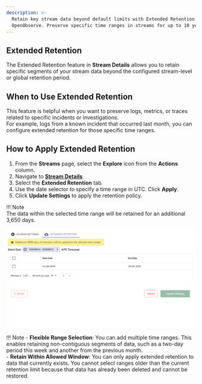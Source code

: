 ```yaml
---
description: >-
  Retain key stream data beyond default limits with Extended Retention in
  OpenObserve. Preserve specific time ranges in streams for up to 10 years.
---
```

## Extended Retention

The Extended Retention feature in **Stream Details** allows you to retain specific segments of your stream data beyond the configured stream-level or global retention period. 

## When to Use Extended Retention

This feature is helpful when you want to preserve logs, metrics, or traces related to specific incidents or investigations.  
For example, logs from a known incident that occurred last month, you can configure extended retention for those specific time ranges.

## How to Apply Extended Retention

1. From the **Streams** page, select the **Explore** icon from the **Actions** column. 
2. Navigate to [**Stream Details**](../../user-guide/streams/stream-details.md#access-the-stream-details).  
3. Select the **Extended Retention** tab.  
4. Use the date selector to specify a time range in UTC. Click **Apply**.  
5. Click **Update Settings** to apply the retention policy.

!!! Note  
    The data within the selected time range will be retained for an additional 3,650 days.

![Streams Extended Retention](../../images/extended-retention.png)

!!! Note
    - **Flexible Range Selection**: You can add multiple time ranges. This enables retaining non-contiguous segments of data, such as a two-day period this week and another from the previous month.  
    - **Retain Within Allowed Window**: You can only apply extended retention to data that currently exists. You cannot select ranges older than the current retention limit because that data has already been deleted and cannot be restored.
